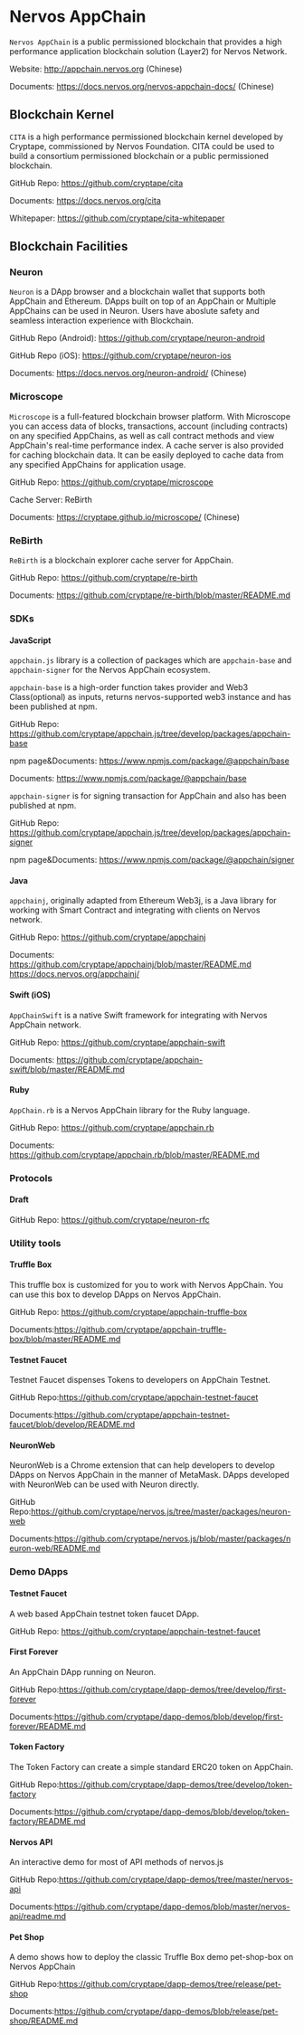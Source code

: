 # Nervos AppChain

`Nervos AppChain` is a public permissioned blockchain that provides a high performance application blockchain solution (Layer2) for Nervos Network.

Website: http://appchain.nervos.org (Chinese)

Documents: https://docs.nervos.org/nervos-appchain-docs/ (Chinese)

## Blockchain Kernel

`CITA` is a high performance permissioned blockchain kernel developed by Cryptape, commissioned by Nervos Foundation. CITA could be used to build a consortium permissioned blockchain or a public permissioned blockchain.

GitHub Repo: https://github.com/cryptape/cita

Documents: https://docs.nervos.org/cita

Whitepaper: https://github.com/cryptape/cita-whitepaper

## Blockchain Facilities

### Neuron

`Neuron` is a DApp browser and a blockchain wallet that supports both AppChain and Ethereum. DApps built on top of an AppChain or Multiple AppChains can be used in Neuron. Users have aboslute safety and seamless interaction experience with Blockchain.

GitHub Repo (Android): https://github.com/cryptape/neuron-android

GitHub Repo (iOS): https://github.com/cryptape/neuron-ios

Documents: https://docs.nervos.org/neuron-android/ (Chinese)

### Microscope

`Microscope` is a full-featured blockchain browser platform. With Microscope you can access data of blocks, transactions, account (including contracts) on any specified AppChains, as well as call contract methods and view AppChain's real-time performance index. A cache server is also provided for caching blockchain data. It can be easily deployed to cache data from any specified AppChains for application usage.

GitHub Repo: https://github.com/cryptape/microscope

Cache Server: ReBirth

Documents: https://cryptape.github.io/microscope/ (Chinese)

### ReBirth

`ReBirth` is a blockchain explorer cache server for AppChain.

GitHub Repo: https://github.com/cryptape/re-birth

Documents: https://github.com/cryptape/re-birth/blob/master/README.md

### SDKs

#### JavaScript

`appchain.js` library is a collection of packages which are `appchain-base` and `appchain-signer` for the Nervos AppChain ecosystem.

`appchain-base` is a high-order function takes provider and Web3 Class(optional) as inputs, returns nervos-supported web3 instance and has been published at npm.

GitHub Repo: https://github.com/cryptape/appchain.js/tree/develop/packages/appchain-base

npm page&Documents: https://www.npmjs.com/package/@appchain/base

Documents: https://www.npmjs.com/package/@appchain/base

`appchain-signer` is for signing transaction for AppChain and also has been published at npm.

GitHub Repo: https://github.com/cryptape/appchain.js/tree/develop/packages/appchain-signer

npm page&Documents: https://www.npmjs.com/package/@appchain/signer


#### Java

`appchainj`, originally adapted from Ethereum Web3j, is a Java library for working with Smart Contract and integrating with clients on Nervos network.

GitHub Repo: https://github.com/cryptape/appchainj

Documents: https://github.com/cryptape/appchainj/blob/master/README.md  https://docs.nervos.org/appchainj/


#### Swift (iOS)

`AppChainSwift` is a native Swift framework for integrating with Nervos AppChain network.

GitHub Repo: https://github.com/cryptape/appchain-swift

Documents: https://github.com/cryptape/appchain-swift/blob/master/README.md

#### Ruby

`AppChain.rb` is a Nervos AppChain library for the Ruby language.

GitHub Repo: https://github.com/cryptape/appchain.rb

Documents: https://github.com/cryptape/appchain.rb/blob/master/README.md

### Protocols

#### Draft
GitHub Repo: https://github.com/cryptape/neuron-rfc

### Utility tools

#### Truffle Box

This truffle box is customized for you to work with Nervos AppChain. You can use this box to develop DApps on Nervos AppChain.

GitHub Repo: https://github.com/cryptape/appchain-truffle-box

Documents:https://github.com/cryptape/appchain-truffle-box/blob/master/README.md

#### Testnet Faucet

Testnet Faucet dispenses Tokens to developers on AppChain Testnet.

GitHub Repo:https://github.com/cryptape/appchain-testnet-faucet

Documents:https://github.com/cryptape/appchain-testnet-faucet/blob/develop/README.md

#### NeuronWeb
NeuronWeb is a Chrome extension that can help developers to develop DApps on Nervos AppChain in the manner of MetaMask. DApps developed with NeuronWeb can be used with Neuron directly.

GitHub Repo:https://github.com/cryptape/nervos.js/tree/master/packages/neuron-web

Documents:https://github.com/cryptape/nervos.js/blob/master/packages/neuron-web/README.md

### Demo DApps

#### Testnet Faucet

A web based AppChain testnet token faucet DApp.

GitHub Repo: https://github.com/cryptape/appchain-testnet-faucet

#### First Forever

An AppChain DApp running on Neuron.

GitHub Repo:https://github.com/cryptape/dapp-demos/tree/develop/first-forever

Documents:https://github.com/cryptape/dapp-demos/blob/develop/first-forever/README.md

#### Token Factory

The Token Factory can create a simple standard ERC20 token on AppChain.

GitHub Repo:https://github.com/cryptape/dapp-demos/tree/develop/token-factory

Documents:https://github.com/cryptape/dapp-demos/blob/develop/token-factory/README.md

#### Nervos API

An interactive demo for most of API methods of nervos.js

GitHub Repo:https://github.com/cryptape/dapp-demos/tree/master/nervos-api

Documents:https://github.com/cryptape/dapp-demos/blob/master/nervos-api/readme.md

#### Pet Shop

A demo shows how to deploy the classic Truffle Box demo pet-shop-box on Nervos AppChain

GitHub Repo:https://github.com/cryptape/dapp-demos/tree/release/pet-shop

Documents:https://github.com/cryptape/dapp-demos/blob/release/pet-shop/README.md
